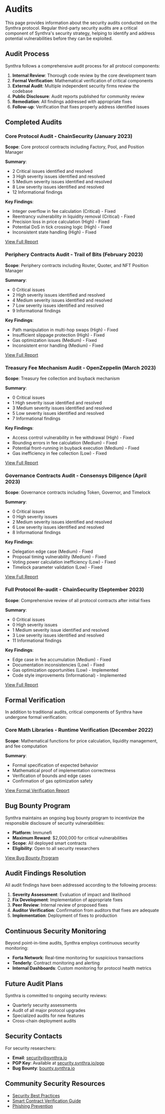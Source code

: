 # Audits

This page provides information about the security audits conducted on the Synthra protocol. Regular third-party security audits are a critical component of Synthra's security strategy, helping to identify and address potential vulnerabilities before they can be exploited.

## Audit Process

Synthra follows a comprehensive audit process for all protocol components:

1. **Internal Review**: Thorough code review by the core development team
2. **Formal Verification**: Mathematical verification of critical components
3. **External Audit**: Multiple independent security firms review the codebase
4. **Public Disclosure**: Audit reports published for community review
5. **Remediation**: All findings addressed with appropriate fixes
6. **Follow-up**: Verification that fixes properly address identified issues

## Completed Audits

### Core Protocol Audit - ChainSecurity (January 2023)

**Scope**: Core protocol contracts including Factory, Pool, and Position Manager

**Summary**:

* 2 Critical issues identified and resolved
* 3 High severity issues identified and resolved
* 5 Medium severity issues identified and resolved
* 8 Low severity issues identified and resolved
* 12 Informational findings

**Key Findings**:

* Integer overflow in fee calculation (Critical) - Fixed
* Reentrancy vulnerability in liquidity removal (Critical) - Fixed
* Precision loss in price calculation (High) - Fixed
* Potential DoS in tick crossing logic (High) - Fixed
* Inconsistent state handling (High) - Fixed

[View Full Report](https://security.synthra.io/reports/chainsecurity-2023-01)

### Periphery Contracts Audit - Trail of Bits (February 2023)

**Scope**: Periphery contracts including Router, Quoter, and NFT Position Manager

**Summary**:

* 0 Critical issues
* 2 High severity issues identified and resolved
* 4 Medium severity issues identified and resolved
* 7 Low severity issues identified and resolved
* 9 Informational findings

**Key Findings**:

* Path manipulation in multi-hop swaps (High) - Fixed
* Insufficient slippage protection (High) - Fixed
* Gas optimization issues (Medium) - Fixed
* Inconsistent error handling (Medium) - Fixed

[View Full Report](https://security.synthra.io/reports/trailofbits-2023-02)

### Treasury Fee Mechanism Audit - OpenZeppelin (March 2023)

**Scope**: Treasury fee collection and buyback mechanism

**Summary**:

* 0 Critical issues
* 1 High severity issue identified and resolved
* 3 Medium severity issues identified and resolved
* 5 Low severity issues identified and resolved
* 7 Informational findings

**Key Findings**:

* Access control vulnerability in fee withdrawal (High) - Fixed
* Rounding errors in fee calculation (Medium) - Fixed
* Potential front-running in buyback execution (Medium) - Fixed
* Gas inefficiency in fee collection (Low) - Fixed

[View Full Report](https://security.synthra.io/reports/openzeppelin-2023-03)

### Governance Contracts Audit - Consensys Diligence (April 2023)

**Scope**: Governance contracts including Token, Governor, and Timelock

**Summary**:

* 0 Critical issues
* 0 High severity issues
* 2 Medium severity issues identified and resolved
* 6 Low severity issues identified and resolved
* 8 Informational findings

**Key Findings**:

* Delegation edge case (Medium) - Fixed
* Proposal timing vulnerability (Medium) - Fixed
* Voting power calculation inefficiency (Low) - Fixed
* Timelock parameter validation (Low) - Fixed

[View Full Report](https://security.synthra.io/reports/consensys-2023-04)

### Full Protocol Re-audit - ChainSecurity (September 2023)

**Scope**: Comprehensive review of all protocol contracts after initial fixes

**Summary**:

* 0 Critical issues
* 0 High severity issues
* 1 Medium severity issue identified and resolved
* 3 Low severity issues identified and resolved
* 11 Informational findings

**Key Findings**:

* Edge case in fee accumulation (Medium) - Fixed
* Documentation inconsistencies (Low) - Fixed
* Gas optimization opportunities (Low) - Implemented
* Code style improvements (Informational) - Implemented

[View Full Report](https://security.synthra.io/reports/chainsecurity-2023-09)

## Formal Verification

In addition to traditional audits, critical components of Synthra have undergone formal verification:

### Core Math Libraries - Runtime Verification (December 2022)

**Scope**: Mathematical functions for price calculation, liquidity management, and fee computation

**Summary**:

* Formal specification of expected behavior
* Mathematical proof of implementation correctness
* Verification of bounds and edge cases
* Confirmation of gas optimization safety

[View Formal Verification Report](https://security.synthra.io/reports/runtime-verification-2022-12)

## Bug Bounty Program

Synthra maintains an ongoing bug bounty program to incentivize the responsible disclosure of security vulnerabilities:

* **Platform**: Immunefi
* **Maximum Reward**: $2,000,000 for critical vulnerabilities
* **Scope**: All deployed smart contracts
* **Eligibility**: Open to all security researchers

[View Bug Bounty Program](https://bounty.synthra.io)

## Audit Findings Resolution

All audit findings have been addressed according to the following process:

1. **Severity Assessment**: Evaluation of impact and likelihood
2. **Fix Development**: Implementation of appropriate fixes
3. **Peer Review**: Internal review of proposed fixes
4. **Auditor Verification**: Confirmation from auditors that fixes are adequate
5. **Implementation**: Deployment of fixes to production

## Continuous Security Monitoring

Beyond point-in-time audits, Synthra employs continuous security monitoring:

* **Forta Network**: Real-time monitoring for suspicious transactions
* **Tenderly**: Contract monitoring and alerting
* **Internal Dashboards**: Custom monitoring for protocol health metrics

## Future Audit Plans

Synthra is committed to ongoing security reviews:

* Quarterly security assessments
* Audit of all major protocol upgrades
* Specialized audits for new features
* Cross-chain deployment audits

## Security Contacts

For security researchers:

* **Email**: security@synthra.io
* **PGP Key**: Available at [security.synthra.io/pgp](https://security.synthra.io/pgp)
* **Bug Bounty**: [bounty.synthra.io](https://bounty.synthra.io)

## Community Security Resources

* [Security Best Practices](https://docs.synthra.io/security-best-practices)
* [Smart Contract Verification Guide](https://docs.synthra.io/verify-contracts)
* [Phishing Prevention](https://docs.synthra.io/avoid-scams)
